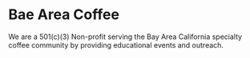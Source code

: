 # Bae Area Coffee

We are a 501(c)(3) Non-profit serving the Bay Area California specialty coffee community by providing educational events and outreach.
